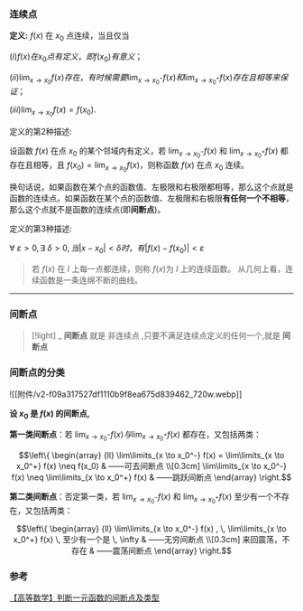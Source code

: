 



### **连续点**

**定义:** $f(x)$ 在 $x_0$ 点连续，当且仅当

$(i) f(x) 在 x_0 点有定义，即 f(x_0) 有意义；$

$(ii) \lim_{x \to x_0} f(x) 存在，有时候需要 \lim_{x \to x_0^-} f(x) 和 \lim_{x \to x_0^+}f(x) 存在且相等来保证；$

$(iii) \lim_{x \to x_0} f(x) = f(x_0) .$

定义的第2种描述:

设函数 $f(x)$ 在点 $x_0$ 的某个邻域内有定义，若 $\lim_{x \to x_0^-}f(x)$ 和 $\lim_{x \to x_0^+}f(x)$ 都存在且相等，且 $f(x_0) = \lim_{x \to x_0}f(x)$，则称函数 $f(x)$ 在点 $x_0$ 连续。

换句话说，如果函数在某个点的函数值、左极限和右极限都相等，那么这个点就是函数的连续点。如果函数在某个点的函数值、左极限和右极限**有任何一个不相等**，那么这个点就不是函数的连续点(即**间断点**)。

定义的第3种描述:

$\forall~ \varepsilon > 0 , \exists~ \delta >0 , 当 |x - x_0| < \delta 时，有 |f(x) - f(x_0)| < \varepsilon$

> 若 $f(x)$ 在 $I$ 上每一点都连续，则称 $f(x)$为 $I$ 上的连续函数。
> 从几何上看，连续函数是一条连绵不断的曲线。


---

### **间断点**

> [!light] _
> **间断点** 就是 非连续点 ,只要不满足连续点定义的任何一个,就是 **间断点**
### 间断点的分类

![[附件/v2-f09a317527df1110b9f8ea675d839462_720w.webp]]

**设 $x_0$ 是 $f(x)$ 的间断点,**

**第一类间断点**：若 $\lim_{x \to x_0^-} f(x) 与 \lim_{x \to x_0^+} f(x)$ 都存在，又包括两类：

$$\left\{
 \begin{array} {ll} \lim\limits_{x \to x_0^-} f(x) = \lim\limits_{x \to
x_0^+} f(x) \neq f(x_0) & ——可去间断点 \\[0.3cm] \lim\limits_{x \to
x_0^-} f(x) \neq \lim\limits_{x \to x_0^+} f(x) & ——跳跃间断点
\end{array} \right.$$

**第二类间断点**：否定第一类，若 $\lim_{x \to x_0^-} f(x)$ 和 $\lim_{x \to x_0^+} f(x)$ 至少有一个不存在，又包括两类：

$$\left\{
 \begin{array} {ll} \lim\limits_{x \to x_0^-} f(x) , \, \lim\limits_{x
\to x_0^+} f(x) \, 至少有一个是 \, \infty & ——无穷间断点 \\[0.3cm] 来回震荡，不存在
& ——震荡间断点 \end{array} \right.$$

### 参考

[【高等数学】判断一元函数的间断点及类型](https://zhuanlan.zhihu.com/p/30120671)



